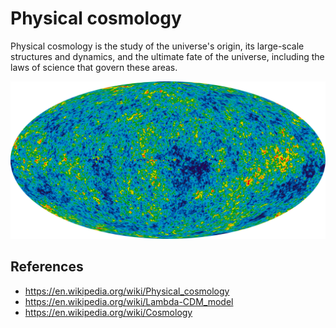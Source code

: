 # Physical cosmology

Physical cosmology is the study of the universe's origin, its large-scale structures and dynamics, and the ultimate fate of the universe, including the laws of science that govern these areas.

![](cosmology.png)

## References

- https://en.wikipedia.org/wiki/Physical_cosmology
- https://en.wikipedia.org/wiki/Lambda-CDM_model
- https://en.wikipedia.org/wiki/Cosmology
